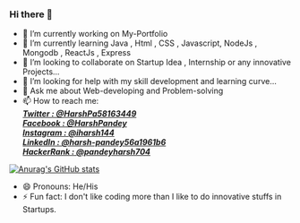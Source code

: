 ### Hi there 👋

- 🔭 I’m currently working on My-Portfolio
- 🌱 I’m currently learning Java , Html , CSS , Javascript, NodeJs , Mongodb , ReactJs , Express
- 👯 I’m looking to collaborate on Startup Idea , Internship or any innovative Projects...
- 🤔 I’m looking for help with my skill development and learning curve...
- 💬 Ask me about Web-developing and Problem-solving
- 📫 How to reach me:    
***[Twitter : @HarshPa58163449](https://twitter.com/HarshPa58163449)   
[Facebook : @HarshPandey](https://www.facebook.com/profile.php?id=100023977083779)   
[Instagram : @iharsh144](https://www.instagram.com/iharsh144/)   
[LinkedIn : @harsh-pandey56a1961b6](https://www.linkedin.com/in/harsh-pandey-56a1961b6/)    
[HackerRank : @pandeyharsh704](https://www.hackerrank.com/pandeyharsh704)***

[![Anurag's GitHub stats](https://github-readme-stats.vercel.app/api?username=PandeyHarsh433)](https://github.com/PandeyHarsh433/github-readme-stats)

- 😄 Pronouns: He/His
- ⚡ Fun fact: I don't like coding more than I like to do innovative stuffs in Startups.
